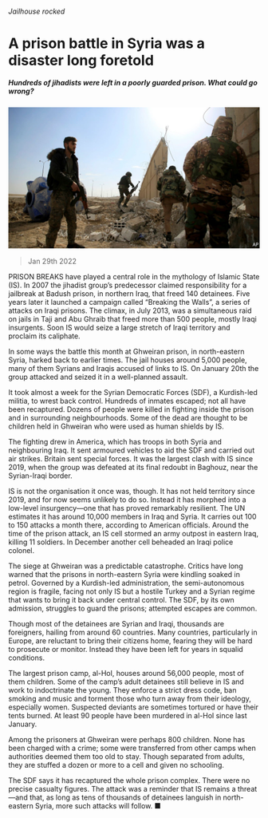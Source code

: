 ###### Jailhouse rocked

# A prison battle in Syria was a disaster long foretold 

##### Hundreds of jihadists were left in a poorly guarded prison. What could go wrong? 

![image](images/20220129_map503.jpg) 

> Jan 29th 2022 

PRISON BREAKS have played a central role in the mythology of Islamic State (IS). In 2007 the jihadist group’s predecessor claimed responsibility for a jailbreak at Badush prison, in northern Iraq, that freed 140 detainees. Five years later it launched a campaign called “Breaking the Walls”, a series of attacks on Iraqi prisons. The climax, in July 2013, was a simultaneous raid on jails in Taji and Abu Ghraib that freed more than 500 people, mostly Iraqi insurgents. Soon IS would seize a large stretch of Iraqi territory and proclaim its caliphate.

In some ways the battle this month at Ghweiran prison, in north-eastern Syria, harked back to earlier times. The jail houses around 5,000 people, many of them Syrians and Iraqis accused of links to IS. On January 20th the group attacked and seized it in a well-planned assault.


It took almost a week for the Syrian Democratic Forces (SDF), a Kurdish-led militia, to wrest back control. Hundreds of inmates escaped; not all have been recaptured. Dozens of people were killed in fighting inside the prison and in surrounding neighbourhoods. Some of the dead are thought to be children held in Ghweiran who were used as human shields by IS.

The fighting drew in America, which has troops in both Syria and neighbouring Iraq. It sent armoured vehicles to aid the SDF and carried out air strikes. Britain sent special forces. It was the largest clash with IS since 2019, when the group was defeated at its final redoubt in Baghouz, near the Syrian-Iraqi border.

IS is not the organisation it once was, though. It has not held territory since 2019, and for now seems unlikely to do so. Instead it has morphed into a low-level insurgency—one that has proved remarkably resilient. The UN estimates it has around 10,000 members in Iraq and Syria. It carries out 100 to 150 attacks a month there, according to American officials. Around the time of the prison attack, an IS cell stormed an army outpost in eastern Iraq, killing 11 soldiers. In December another cell beheaded an Iraqi police colonel.

The siege at Ghweiran was a predictable catastrophe. Critics have long warned that the prisons in north-eastern Syria were kindling soaked in petrol. Governed by a Kurdish-led administration, the semi-autonomous region is fragile, facing not only IS but a hostile Turkey and a Syrian regime that wants to bring it back under central control. The SDF, by its own admission, struggles to guard the prisons; attempted escapes are common.

Though most of the detainees are Syrian and Iraqi, thousands are foreigners, hailing from around 60 countries. Many countries, particularly in Europe, are reluctant to bring their citizens home, fearing they will be hard to prosecute or monitor. Instead they have been left for years in squalid conditions.

The largest prison camp, al-Hol, houses around 56,000 people, most of them children. Some of the camp’s adult detainees still believe in IS and work to indoctrinate the young. They enforce a strict dress code, ban smoking and music and torment those who turn away from their ideology, especially women. Suspected deviants are sometimes tortured or have their tents burned. At least 90 people have been murdered in al-Hol since last January.

Among the prisoners at Ghweiran were perhaps 800 children. None has been charged with a crime; some were transferred from other camps when authorities deemed them too old to stay. Though separated from adults, they are stuffed a dozen or more to a cell and given no schooling.

The SDF says it has recaptured the whole prison complex. There were no precise casualty figures. The attack was a reminder that IS remains a threat—and that, as long as tens of thousands of detainees languish in north-eastern Syria, more such attacks will follow. ■


